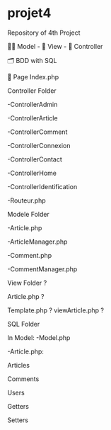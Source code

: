 # projet4

Repository of 4th Project

🧚‍♀️ Model - 👀 View - 👔 Controller

🗂 BDD with SQL

📄 Page Index.php

Controller Folder

-ControllerAdmin

-ControllerArticle

-ControllerComment

-ControllerConnexion

-ControllerContact

-ControllerHome

-ControllerIdentification

-Routeur.php

Modele Folder

-Article.php

-ArticleManager.php

-Comment.php

-CommentManager.php

View Folder ?

Article.php ?

Template.php ? 
viewArticle.php ?

SQL Folder

In Model:
-Model.php

-Article.php:

Articles

Comments

Users

Getters

Setters
